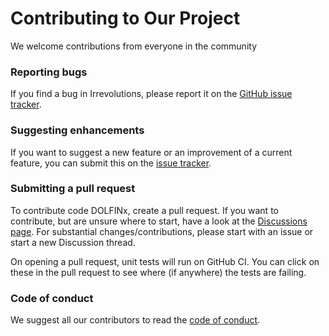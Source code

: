# Contributing to Our Project
We welcome contributions from everyone in the community

### Reporting bugs

If you find a bug in Irrevolutions, please report it on the [GitHub issue
tracker](https://github.com/kumiori/irrevolutions/issues/new).


### Suggesting enhancements

If you want to suggest a new feature or an improvement of a current
feature, you can submit this on the [issue
tracker](https://github.com/kumiori/irrevolutions/issues).


### Submitting a pull request

To contribute code DOLFINx, create a pull request. If you want to
contribute, but are unsure where to start, have a look at the [Discussions page](https://github.com/kumiori/irrevolutions/discussions).
For substantial changes/contributions, please start with an issue or
start a new Discussion thread.

On opening a pull request, unit tests will run on GitHub CI. You can
click on these in the pull request to see where (if anywhere) the tests
are failing.


### Code of conduct

We suggest all our contributors to read the [code of
conduct](CODE-OF-CONDUCT.md).


